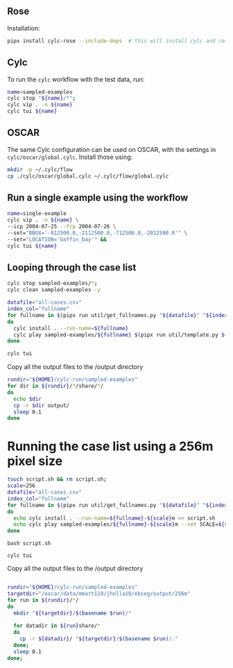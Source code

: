 ## Rose

Installation:

```bash
pipx install cylc-rose --include-deps  # this will install cylc and rose
```

## Cylc
To run the `cylc` workflow with the test data, run:
```bash
name=sampled-examples
cylc stop "${name}/*";
cylc vip . -n ${name}
cylc tui ${name}
```

## OSCAR

The same Cylc configuration can be used on OSCAR, with the settings in `cylc/oscar/global.cylc`.
Install those using:
```bash
mkdir -p ~/.cylc/flow
cp ./cylc/oscar/global.cylc ~/.cylc/flow/global.cylc
```

## Run a single example using the workflow

```bash
name=single-example
cylc vip . -n ${name} \
--icp 2004-07-25 --fcp 2004-07-26 \
--set="BBOX='-812500.0,-2112500.0,-712500.0,-2012500.0'" \
--set="LOCATION='baffin_bay'" &&
cylc tui ${name}
```

## Looping through the case list

```bash
cylc stop sampled-examples/*;
cylc clean sampled-examples -y
```

```bash
datafile="all-cases.csv"
index_col="fullname"
for fullname in $(pipx run util/get_fullnames.py "${datafile}" "${index_col}" --start 50 --stop 51); 
do   
  cylc install . --run-name=${fullname}
  cylc play sampled-examples/${fullname} $(pipx run util/template.py ${datafile} ${index_col} ${fullname}); 
done

cylc tui
```

Copy all the output files to the /output directory
```bash
rundir="${HOME}/cylc-run/sampled-examples"
for dir in ${rundir}/*/share/*/
do
  echo $dir
  cp -r $dir output/
  sleep 0.1
done
```

# Running the case list using a 256m pixel size

```bash
touch script.sh && rm script.sh;
scale=256
datafile="all-cases.csv"
index_col="fullname"
for fullname in $(pipx run util/get_fullnames.py "${datafile}" "${index_col}"); 
do   
  echo cylc install . --run-name=${fullname}-${scale}m >> script.sh
  echo cylc play sampled-examples/${fullname}-${scale}m --set SCALE=${scale} $(pipx run util/template.py ${datafile} ${index_col} ${fullname}) >> script.sh ;
done
```

```
bash script.sh

cylc tui
```


Copy all the output files to the /output directory
```bash

rundir="${HOME}/cylc-run/sampled-examples"
targetdir="/oscar/data/mmart119/jholla10/ebseg/output/256m"
for run in ${rundir}/*/
do
  mkdir "${targetdir}/$(basename $run)/"
  
  for datadir in ${run}share/*
  do
    cp -r ${datadir}/ "${targetdir}/$(basename $run)/."
  done;
  sleep 0.1
done;
```
